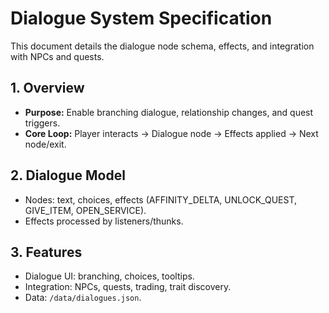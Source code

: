 # Dialogue System Specification

This document details the dialogue node schema, effects, and integration with NPCs and quests.

## 1. Overview
- **Purpose:** Enable branching dialogue, relationship changes, and quest triggers.
- **Core Loop:** Player interacts → Dialogue node → Effects applied → Next node/exit.

## 2. Dialogue Model
- Nodes: text, choices, effects (AFFINITY_DELTA, UNLOCK_QUEST, GIVE_ITEM, OPEN_SERVICE).
- Effects processed by listeners/thunks.

## 3. Features
- Dialogue UI: branching, choices, tooltips.
- Integration: NPCs, quests, trading, trait discovery.
- Data: `/data/dialogues.json`.
